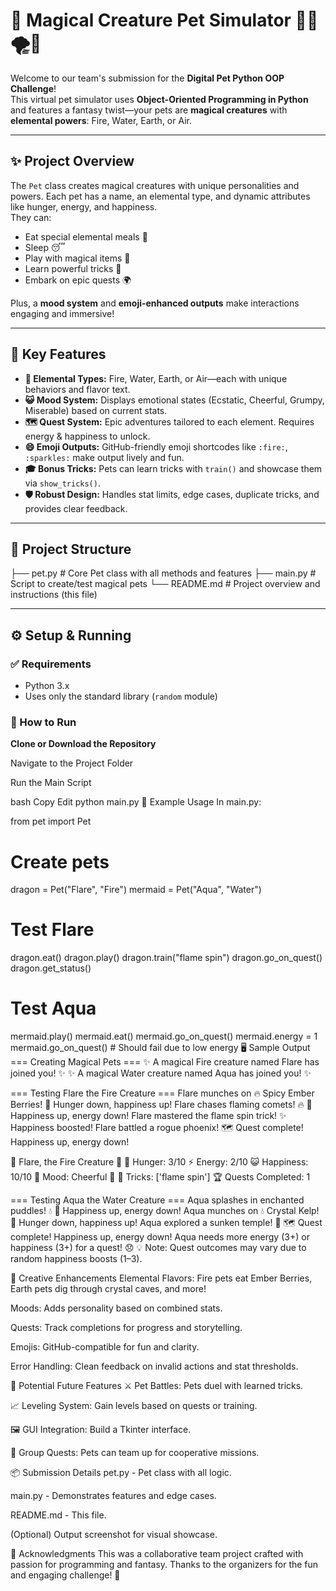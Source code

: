 # 🐾 Magical Creature Pet Simulator 🐉🌊🌪️🌱

Welcome to our team's submission for the **Digital Pet Python OOP Challenge**!  
This virtual pet simulator uses **Object-Oriented Programming in Python** and features a fantasy twist—your pets are **magical creatures** with **elemental powers**: Fire, Water, Earth, or Air.

---

## ✨ Project Overview

The `Pet` class creates magical creatures with unique personalities and powers. Each pet has a name, an elemental type, and dynamic attributes like hunger, energy, and happiness.  
They can:

- Eat special elemental meals 🍴
- Sleep 😴
- Play with magical items 🧸
- Learn powerful tricks 🎩
- Embark on epic quests 🌍

Plus, a **mood system** and **emoji-enhanced outputs** make interactions engaging and immersive!

---

## 🔑 Key Features

- **🌋 Elemental Types:** Fire, Water, Earth, or Air—each with unique behaviors and flavor text.
- **😺 Mood System:** Displays emotional states (Ecstatic, Cheerful, Grumpy, Miserable) based on current stats.
- **🗺️ Quest System:** Epic adventures tailored to each element. Requires energy & happiness to unlock.
- **😄 Emoji Outputs:** GitHub-friendly emoji shortcodes like `:fire:`, `:sparkles:` make output lively and fun.
- **🎓 Bonus Tricks:** Pets can learn tricks with `train()` and showcase them via `show_tricks()`.
- **🛡️ Robust Design:** Handles stat limits, edge cases, duplicate tricks, and provides clear feedback.

---

## 🧱 Project Structure

├── pet.py # Core Pet class with all methods and features ├── main.py # Script to create/test magical pets └── README.md # Project overview and instructions (this file)

---

## ⚙️ Setup & Running

### ✅ Requirements

- Python 3.x  
- Uses only the standard library (`random` module)

### 🚀 How to Run

 **Clone or Download the Repository**
 

Navigate to the Project Folder

Run the Main Script

bash
Copy
Edit
python main.py
🧪 Example Usage
In main.py:

from pet import Pet

# Create pets
dragon = Pet("Flare", "Fire")
mermaid = Pet("Aqua", "Water")

# Test Flare
dragon.eat()
dragon.play()
dragon.train("flame spin")
dragon.go_on_quest()
dragon.get_status()

# Test Aqua
mermaid.play()
mermaid.eat()
mermaid.go_on_quest()
mermaid.energy = 1
mermaid.go_on_quest()  # Should fail due to low energy
🖥️ Sample Output
=== Creating Magical Pets ===
:sparkles: A magical Fire creature named Flare has joined you! :sparkles:
:sparkles: A magical Water creature named Aqua has joined you! :sparkles:

=== Testing Flare the Fire Creature ===
Flare munches on :fire: Spicy Ember Berries! :bone: Hunger down, happiness up!
Flare chases flaming comets! :fire: :tada: Happiness up, energy down!
Flare mastered the flame spin trick! :sparkles: Happiness boosted!
Flare battled a rogue phoenix! :world_map: Quest complete! Happiness up, energy down!

:star2: Flare, the Fire Creature :star2:
:apple: Hunger: 3/10
:zap: Energy: 2/10
:smiley_cat: Happiness: 10/10
:brain: Mood: Cheerful :feet:
:dart: Tricks: ['flame spin']
:trophy: Quests Completed: 1

=== Testing Aqua the Water Creature ===
Aqua splashes in enchanted puddles! :droplet: :tada: Happiness up, energy down!
Aqua munches on :droplet: Crystal Kelp! :bone: Hunger down, happiness up!
Aqua explored a sunken temple! :coral: :world_map: Quest complete! Happiness up, energy down!
Aqua needs more energy (3+) or happiness (3+) for a quest! :disappointed:
💡 Note: Quest outcomes may vary due to random happiness boosts (1–3).

🌟 Creative Enhancements
Elemental Flavors: Fire pets eat Ember Berries, Earth pets dig through crystal caves, and more!

Moods: Adds personality based on combined stats.

Quests: Track completions for progress and storytelling.

Emojis: GitHub-compatible for fun and clarity.

Error Handling: Clean feedback on invalid actions and stat thresholds.

🚀 Potential Future Features
⚔️ Pet Battles: Pets duel with learned tricks.

📈 Leveling System: Gain levels based on quests or training.

🖼️ GUI Integration: Build a Tkinter interface.

🤝 Group Quests: Pets can team up for cooperative missions.

📦 Submission Details
pet.py - Pet class with all logic.

main.py - Demonstrates features and edge cases.

README.md - This file.

(Optional) Output screenshot for visual showcase.

🙌 Acknowledgments
This was a collaborative team project crafted with passion for programming and fantasy.
Thanks to the organizers for the fun and engaging challenge! 💖
